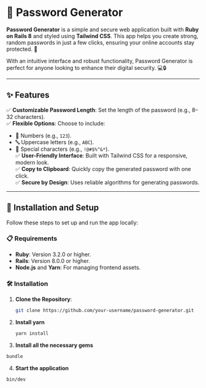 # 🔐 Password Generator

**Password Generator** is a simple and secure web application built with **Ruby on Rails 8** and styled using **Tailwind CSS**. This app helps you create strong, random passwords in just a few clicks, ensuring your online accounts stay protected. 🎉

With an intuitive interface and robust functionality, Password Generator is perfect for anyone looking to enhance their digital security. 💻🔒

---

## ✨ Features

✅ **Customizable Password Length**: Set the length of the password (e.g., 8–32 characters).  
✅ **Flexible Options**: Choose to include:  
   - 🔢 Numbers (e.g., `123`).  
   - 🔤 Uppercase letters (e.g., `ABC`).  
   - 💎 Special characters (e.g., `!@#$%^&*`).  
✅ **User-Friendly Interface**: Built with Tailwind CSS for a responsive, modern look.  
✅ **Copy to Clipboard**: Quickly copy the generated password with one click.  
✅ **Secure by Design**: Uses reliable algorithms for generating passwords.  

---

## 🚀 Installation and Setup

Follow these steps to set up and run the app locally:

### 📋 Requirements

- **Ruby**: Version 3.2.0 or higher.  
- **Rails**: Version 8.0.0 or higher.  
- **Node.js** and **Yarn**: For managing frontend assets.  

### 🛠 Installation

1. **Clone the Repository**:  
   ```bash
   git clone https://github.com/your-username/password-generator.git
   ```
   
2. **Install yarn**
   ```bash
   yarn install
   ```

3. **Install all the necessary gems**
  ```bash
  bundle
  ```

4. **Start the application**
  ```bash
  bin/dev
  ```
